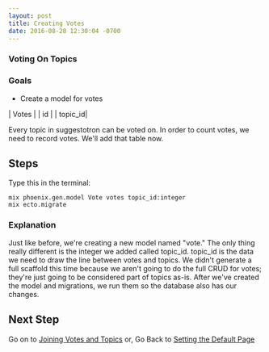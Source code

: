 ```yaml
---
layout: post
title: Creating Votes
date: 2016-08-28 12:30:04 -0700
---
```

### Voting On Topics

### Goals
* Create a model for votes


| Votes   |
| id      |
| topic_id|


Every topic in suggestotron can be voted on. In order to count votes, we need to record votes. We'll add that table now.

## Steps
Type this in the terminal:
```
mix phoenix.gen.model Vote votes topic_id:integer
mix ecto.migrate
```

### Explanation

Just like before, we're creating a new model named "vote."
The only thing really different is the integer we added called topic_id.
topic_id is the data we need to draw the line between votes and topics.
We didn't generate a full scaffold this time because we aren't going to do the full CRUD for votes; they're just going to be considered part of topics as-is. After we've created the model and migrations, we run them so the database also has our changes.

## Next Step
Go on to [Joining Votes and Topics](10-joining-votes-and-topics.html)
or,
Go Back to [Setting the Default Page](09-setting-the-default-page.html)
